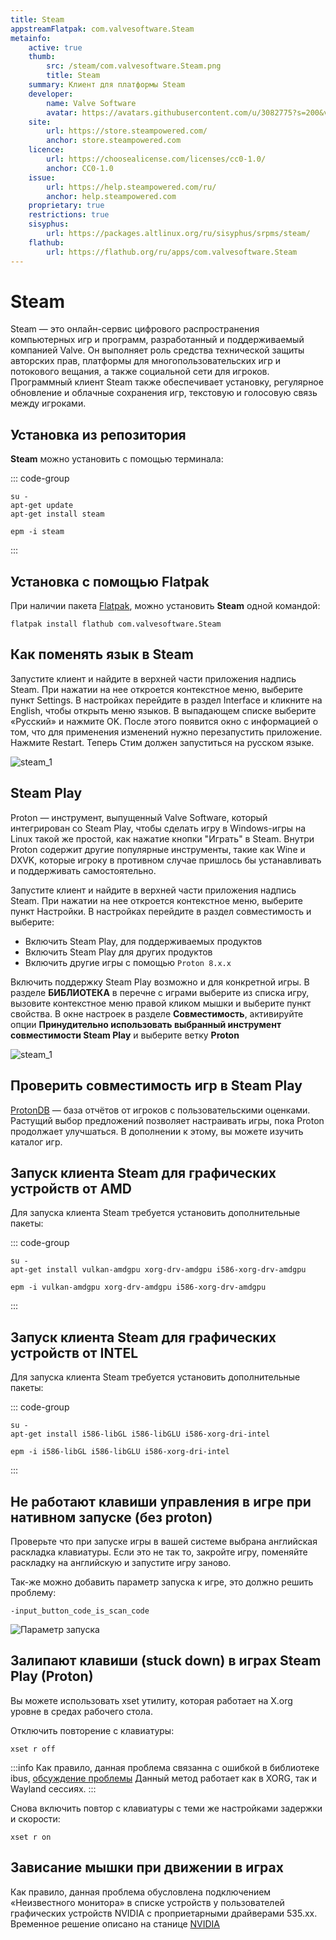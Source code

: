 ```yaml
---
title: Steam
appstreamFlatpak: com.valvesoftware.Steam
metainfo:
    active: true
    thumb:
        src: /steam/com.valvesoftware.Steam.png
        title: Steam
    summary: Клиент для платформы Steam
    developer: 
        name: Valve Software
        avatar: https://avatars.githubusercontent.com/u/3082775?s=200&v=4
    site:
        url: https://store.steampowered.com/
        anchor: store.steampowered.com
    licence:
        url: https://choosealicense.com/licenses/cc0-1.0/
        anchor: CC0-1.0
    issue: 
        url: https://help.steampowered.com/ru/
        anchor: help.steampowered.com
    proprietary: true
    restrictions: true
    sisyphus:
        url: https://packages.altlinux.org/ru/sisyphus/srpms/steam/
    flathub:
        url: https://flathub.org/ru/apps/com.valvesoftware.Steam
---
```


# Steam

Steam — это онлайн-сервис цифрового распространения компьютерных игр и программ, разработанный и поддерживаемый компанией Valve. Он выполняет роль средства технической защиты авторских прав, платформы для многопользовательских игр и потокового вещания, а также социальной сети для игроков. Программный клиент Steam также обеспечивает установку, регулярное обновление и облачные сохранения игр, текстовую и голосовую связь между игроками.

## Установка из репозитория

**Steam** можно установить с помощью терминала:

::: code-group

```shell[apt-get]
su -
apt-get update
apt-get install steam
```
```shell[epm]
epm -i steam
```
:::

## Установка c помощью Flatpak <Badge type="danger" text="Неофициальная сборка" />

При наличии пакета [Flatpak](/flatpak), можно установить **Steam** одной командой:

```shell
flatpak install flathub com.valvesoftware.Steam
```

<!--@include: ./parts/install/software-flatpak.md-->

## Как поменять язык в Steam

Запустите клиент и найдите в верхней части приложения надпись Steam. При нажатии на нее откроется контекстное меню, выберите пункт Settings. В настройках перейдите в раздел Interface и кликните на English, чтобы открыть меню языков. В выпадающем списке выберите «Русский» и нажмите OK. После этого появится окно с информацией о том, что для применения изменений нужно перезапустить приложение. Нажмите Restart. Теперь Стим должен запуститься на русском языке.

![steam_1](/steam/steam_1.gif)

## Steam Play

Proton — инструмент, выпущенный Valve Software, который интегрирован со Steam Play, чтобы сделать игру в Windows-игры на Linux такой же простой, как нажатие кнопки "Играть" в Steam. Внутри Proton содержит другие популярные инструменты, такие как Wine и DXVK, которые игроку в противном случае пришлось бы устанавливать и поддерживать самостоятельно.

Запустите клиент и найдите в верхней части приложения надпись Steam. При нажатии на нее откроется контекстное меню, выберите пункт Настройки. В настройках перейдите в раздел совместимость и выберите:

* Включить Steam Play, для поддерживаемых продуктов
* Включить Steam Play для других продуктов 
* Включить другие игры с помощью `Proton 8.x.x`

Включить поддержку Steam Play возможно и для конкретной игры. В разделе **БИБЛИОТЕКА** в перечне с играми выберите из списка игру, вызовите контекстное меню правой кликом мышки и выберите пункт свойства. В окне настроек в разделе **Совместимость**, активируйте опции **Принудительно использовать выбранный инструмент совместимости Steam Play** и выберите ветку **Proton**   

![steam_1](/steam/steam_2.gif)

## Проверить совместимость игр в Steam Play

[ProtonDB](https://www.protondb.com/) — база отчётов от игроков с пользовательскими оценками. Растущий выбор предложений позволяет настраивать игры, пока Proton продолжает улучшаться. В дополнении к этому, вы можете изучить каталог игр.

## Запуск клиента Steam для графических устройств от AMD

Для запуска клиента Steam требуется установить дополнительные пакеты:

::: code-group

```shell[apt-get]
su -
apt-get install vulkan-amdgpu xorg-drv-amdgpu i586-xorg-drv-amdgpu
```
```shell[epm]
epm -i vulkan-amdgpu xorg-drv-amdgpu i586-xorg-drv-amdgpu
```
:::

## Запуск клиента Steam для графических устройств от INTEL

Для запуска клиента Steam требуется установить дополнительные пакеты:

::: code-group

```shell[apt-get]
su -
apt-get install i586-libGL i586-libGLU i586-xorg-dri-intel
```
```shell[epm]
epm -i i586-libGL i586-libGLU i586-xorg-dri-intel
```
:::

## Не работают клавиши управления в игре при нативном запуске (без proton)

Проверьте что при запуске игры в вашей системе выбрана английская раскладка клавиатуры. Если это не так то, закройте игру, поменяйте раскладку на английскую и запустите игру заново.

Так-же можно добавить параметр запуска к игре, это должно решить проблему:
```shell
-input_button_code_is_scan_code
```

![Параметр запуска](/steam/steam_3.png)

## Залипают клавиши (stuck down) в играх Steam Play (Proton)

Вы можете использовать xset утилиту, которая работает на X.org уровне в средах рабочего стола. 

Отключить повторение с клавиатуры:

```shell
xset r off
```
:::info
Как правило, данная проблема связанна с ошибкой в библиотеке ibus, [обсуждение проблемы](https://github.com/ibus/ibus/issues/2485])
Данный метод работает как в XORG, так и Wayland сессиях.
:::

Снова включить повтор с клавиатуры с теми же настройками задержки и скорости:

```shell
xset r on
```

## Зависание мышки при движении в играх 

Как правило, данная проблема обусловлена подключением «Неизвестного монитора» в списке устройств у пользователей графических устройств NVIDIA c проприетарными драйверами 535.xx. Временное решение описано на станице [NVIDIA](/nvidia#«неизвестныи-монитор»-в-настроиках-дисплеев-в-сессии-wayland)
